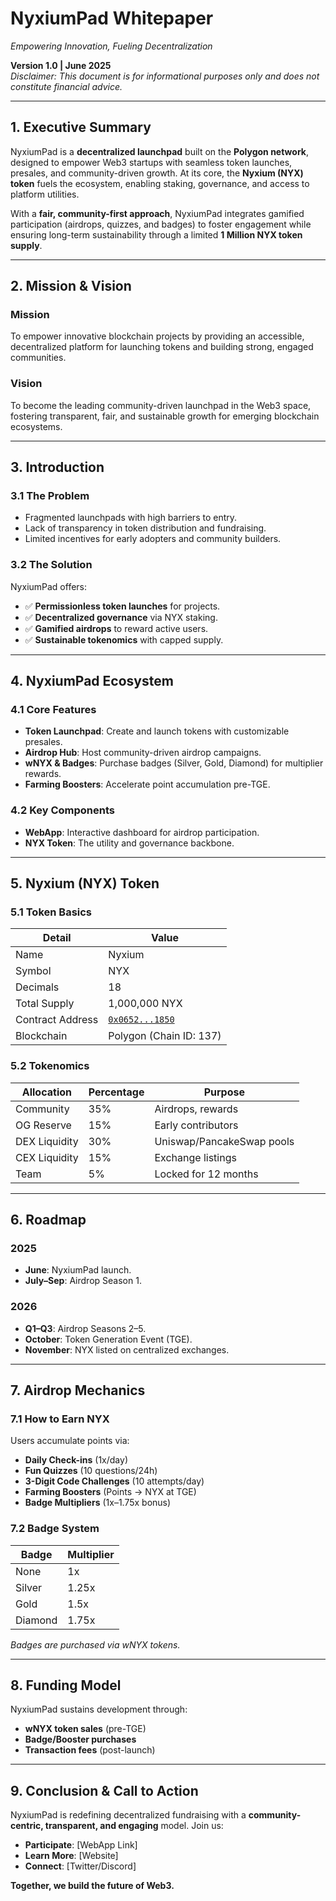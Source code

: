 # NyxiumPad Whitepaper
*Empowering Innovation, Fueling Decentralization*

**Version 1.0 | June 2025**  
*Disclaimer: This document is for informational purposes only and does not constitute financial advice.*

---

## 1. Executive Summary
NyxiumPad is a **decentralized launchpad** built on the **Polygon network**, designed to empower Web3 startups with seamless token launches, presales, and community-driven growth. At its core, the **Nyxium (NYX) token** fuels the ecosystem, enabling staking, governance, and access to platform utilities.

With a **fair, community-first approach**, NyxiumPad integrates gamified participation (airdrops, quizzes, and badges) to foster engagement while ensuring long-term sustainability through a limited **1 Million NYX token supply**.

---

## 2. Mission & Vision
### Mission
To empower innovative blockchain projects by providing an accessible, decentralized platform for launching tokens and building strong, engaged communities.

### Vision
To become the leading community-driven launchpad in the Web3 space, fostering transparent, fair, and sustainable growth for emerging blockchain ecosystems.

---

## 3. Introduction
### 3.1 The Problem
- Fragmented launchpads with high barriers to entry.
- Lack of transparency in token distribution and fundraising.
- Limited incentives for early adopters and community builders.

### 3.2 The Solution
NyxiumPad offers:
- ✅ **Permissionless token launches** for projects.
- ✅ **Decentralized governance** via NYX staking.
- ✅ **Gamified airdrops** to reward active users.
- ✅ **Sustainable tokenomics** with capped supply.

---

## 4. NyxiumPad Ecosystem
### 4.1 Core Features
- **Token Launchpad**: Create and launch tokens with customizable presales.
- **Airdrop Hub**: Host community-driven airdrop campaigns.
- **wNYX & Badges**: Purchase badges (Silver, Gold, Diamond) for multiplier rewards.
- **Farming Boosters**: Accelerate point accumulation pre-TGE.

### 4.2 Key Components
- **WebApp**: Interactive dashboard for airdrop participation.
- **NYX Token**: The utility and governance backbone.

---

## 5. Nyxium (NYX) Token
### 5.1 Token Basics
| Detail           | Value                    |
|------------------|--------------------------|
| Name             | Nyxium                   |
| Symbol           | NYX                      |
| Decimals         | 18                       |
| Total Supply     | 1,000,000 NYX            |
| Contract Address | [`0x0652...1850`](https://polygonscan.com/token/0x0652128e0235ddc297f595c08f510821a85041d1)          |
| Blockchain       | Polygon (Chain ID: 137)  |

### 5.2 Tokenomics
    
| Allocation       | Percentage | Purpose                     |
|------------------|------------|-----------------------------|
| Community        | 35%        | Airdrops, rewards           |
| OG Reserve       | 15%        | Early contributors          |
| DEX Liquidity    | 30%        | Uniswap/PancakeSwap pools   |
| CEX Liquidity    | 15%        | Exchange listings           |
| Team             | 5%         | Locked for 12 months        |

---

## 6. Roadmap
### 2025
- **June**: NyxiumPad launch.
- **July–Sep**: Airdrop Season 1.

### 2026
- **Q1–Q3**: Airdrop Seasons 2–5.
- **October**: Token Generation Event (TGE).
- **November**: NYX listed on centralized exchanges.

---

## 7. Airdrop Mechanics
### 7.1 How to Earn NYX
Users accumulate points via:
- **Daily Check-ins** (1x/day)
- **Fun Quizzes** (10 questions/24h)
- **3-Digit Code Challenges** (10 attempts/day)
- **Farming Boosters** (Points → NYX at TGE)
- **Badge Multipliers** (1x–1.75x bonus)

### 7.2 Badge System
| Badge    | Multiplier |
|----------|------------|
| None     | 1x         |
| Silver   | 1.25x      |
| Gold     | 1.5x       |
| Diamond  | 1.75x      |

*Badges are purchased via wNYX tokens.*

---

## 8. Funding Model
NyxiumPad sustains development through:
- **wNYX token sales** (pre-TGE)
- **Badge/Booster purchases**
- **Transaction fees** (post-launch)

---

## 9. Conclusion & Call to Action
NyxiumPad is redefining decentralized fundraising with a **community-centric, transparent, and engaging** model. Join us:
- **Participate**: [WebApp Link]
- **Learn More**: [Website]
- **Connect**: [Twitter/Discord]

**Together, we build the future of Web3.**
